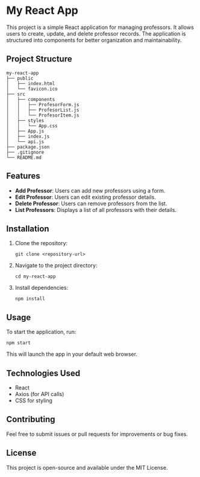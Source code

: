 # My React App

This project is a simple React application for managing professors. It allows users to create, update, and delete professor records. The application is structured into components for better organization and maintainability.

## Project Structure

```
my-react-app
├── public
│   ├── index.html
│   └── favicon.ico
├── src
│   ├── components
│   │   ├── ProfesorForm.js
│   │   ├── ProfesorList.js
│   │   └── ProfesorItem.js
│   ├── styles
│   │   └── App.css
│   ├── App.js
│   ├── index.js
│   └── api.js
├── package.json
├── .gitignore
└── README.md
```

## Features

- **Add Professor**: Users can add new professors using a form.
- **Edit Professor**: Users can edit existing professor details.
- **Delete Professor**: Users can remove professors from the list.
- **List Professors**: Displays a list of all professors with their details.

## Installation

1. Clone the repository:
   ```
   git clone <repository-url>
   ```
2. Navigate to the project directory:
   ```
   cd my-react-app
   ```
3. Install dependencies:
   ```
   npm install
   ```

## Usage

To start the application, run:
```
npm start
```
This will launch the app in your default web browser.

## Technologies Used

- React
- Axios (for API calls)
- CSS for styling

## Contributing

Feel free to submit issues or pull requests for improvements or bug fixes. 

## License

This project is open-source and available under the MIT License.